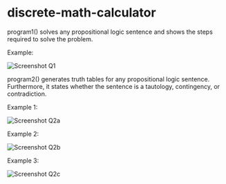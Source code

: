 # discrete-math-calculator

program1() solves any propositional logic sentence and shows the steps required to solve the problem.

Example:

![Screenshot Q1](https://user-images.githubusercontent.com/66535958/203466292-2a946be7-2342-4514-a5ae-28dc7d797eb0.png)


program2() generates truth tables for any propositional logic sentence. Furthermore, it states whether the sentence is a tautology, contingency, or contradiction.

Example 1:

![Screenshot Q2a](https://user-images.githubusercontent.com/66535958/203466305-cfbba7eb-8e39-438d-9bc0-22b4d9ae0c23.png)

Example 2:

![Screenshot Q2b](https://user-images.githubusercontent.com/66535958/203466348-a7c8cc08-a100-4bca-bd2f-95b5e37d3e43.png)

Example 3:

![Screenshot Q2c](https://user-images.githubusercontent.com/66535958/203466363-bf8ed1cf-7977-48e4-ac7a-bda7a4f549f9.png)
